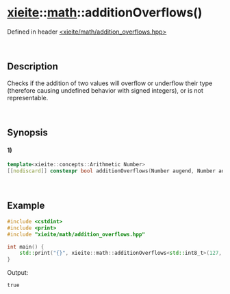 # [xieite](../../xieite.md)\:\:[math](../../math.md)\:\:additionOverflows\(\)
Defined in header [<xieite/math/addition_overflows.hpp>](../../../include/xieite/math/addition_overflows.hpp)

&nbsp;

## Description
Checks if the addition of two values will overflow or underflow their type (therefore causing undefined behavior with signed integers), or is not representable.

&nbsp;

## Synopsis
#### 1)
```cpp
template<xieite::concepts::Arithmetic Number>
[[nodiscard]] constexpr bool additionOverflows(Number augend, Number addend) noexcept;
```

&nbsp;

## Example
```cpp
#include <cstdint>
#include <print>
#include "xieite/math/addition_overflows.hpp"

int main() {
    std::print("{}", xieite::math::additionOverflows<std::int8_t>(127, 1));
}
```
Output:
```
true
```
